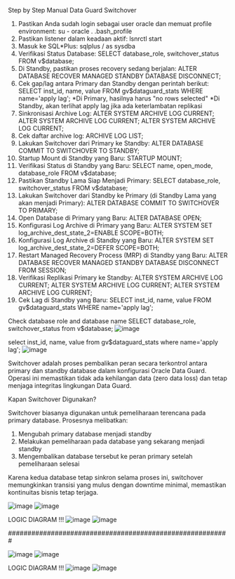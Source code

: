 Step by Step Manual Data Guard Switchover
1. Pastikan Anda sudah login sebagai user oracle dan memuat profile environment:
   su - oracle
   . .bash_profile
3. Pastikan listener dalam keadaan aktif:
lsnrctl start
4. Masuk ke SQL*Plus:
sqlplus / as sysdba
5. Verifikasi Status Database:
SELECT database_role, switchover_status FROM v$database;
6. Di Standby, pastikan proses recovery sedang berjalan:
ALTER DATABASE RECOVER MANAGED STANDBY DATABASE DISCONNECT;
7. Cek gap/lag antara Primary dan Standby dengan perintah berikut:
SELECT inst_id, name, value FROM gv$dataguard_stats WHERE name='apply lag';
*Di Primary, hasilnya harus "no rows selected"
*Di Standby, akan terlihat apply lag jika ada keterlambatan replikasi
8. Sinkronisasi Archive Log:
ALTER SYSTEM ARCHIVE LOG CURRENT;
ALTER SYSTEM ARCHIVE LOG CURRENT;
ALTER SYSTEM ARCHIVE LOG CURRENT;
9. Cek daftar archive log:
ARCHIVE LOG LIST;
10. Lakukan Switchover dari Primary ke Standby:
ALTER DATABASE COMMIT TO SWITCHOVER TO STANDBY;
11. Startup Mount di Standby yang Baru:
STARTUP MOUNT;
12. Verifikasi Status di Standby yang Baru:
SELECT name, open_mode, database_role FROM v$database;
13. Pastikan Standby Lama Siap Menjadi Primary:
SELECT database_role, switchover_status FROM v$database;
14. Lakukan Switchover dari Standby ke Primary (di Standby Lama yang akan menjadi Primary):
ALTER DATABASE COMMIT TO SWITCHOVER TO PRIMARY;
15. Open Database di Primary yang Baru:
ALTER DATABASE OPEN;
16. Konfigurasi Log Archive di Primary yang Baru:
ALTER SYSTEM SET log_archive_dest_state_2=ENABLE SCOPE=BOTH;
17. Konfigurasi Log Archive di Standby yang Baru:
ALTER SYSTEM SET log_archive_dest_state_2=DEFER SCOPE=BOTH;
18. Restart Managed Recovery Process (MRP) di Standby yang Baru:
ALTER DATABASE RECOVER MANAGED STANDBY DATABASE DISCONNECT FROM SESSION;
19. Verifikasi Replikasi Primary ke Standby:
ALTER SYSTEM ARCHIVE LOG CURRENT;
ALTER SYSTEM ARCHIVE LOG CURRENT;
ALTER SYSTEM ARCHIVE LOG CURRENT;
20. Cek Lag di Standby yang Baru:
SELECT inst_id, name, value FROM gv$dataguard_stats WHERE name='apply lag';



Check database role and database name
SELECT database_role, switchover_status from v$database;
![image](https://github.com/user-attachments/assets/c8fc1054-42a4-4a35-a6c5-8bc0c64a3c5b)

select inst_id, name, value from gv$dataguard_stats where name='apply lag';
![image](https://github.com/user-attachments/assets/aeeb29f7-29f3-41b9-b157-31b49f5235b9)

Switchover adalah proses pembalikan peran secara terkontrol antara primary dan standby database dalam konfigurasi Oracle Data Guard. Operasi ini memastikan tidak ada kehilangan data (zero data loss) dan tetap menjaga integritas lingkungan Data Guard.

Kapan Switchover Digunakan?

Switchover biasanya digunakan untuk pemeliharaan terencana pada primary database. Prosesnya melibatkan: 
1. Mengubah primary database menjadi standby
2. Melakukan pemeliharaan pada database yang sekarang menjadi standby
3. Mengembalikan database tersebut ke peran primary setelah pemeliharaan selesai
   
Karena kedua database tetap sinkron selama proses ini, switchover memungkinkan transisi yang mulus dengan downtime minimal, memastikan kontinuitas bisnis tetap terjaga.

![image](https://github.com/user-attachments/assets/7f1951e4-c71a-49bd-a08f-132d8fa972f3)
![image](https://github.com/user-attachments/assets/7dbf4758-505b-4ead-951d-d40f15b6830a)

LOGIC DIAGRAM !!!
![image](https://github.com/user-attachments/assets/09ef4723-eea5-487c-97da-c98a29600a8c)
![image](https://github.com/user-attachments/assets/377b1a86-8b6c-4524-ac51-367aaa6e9b4e)

#########################################################

![image](https://github.com/user-attachments/assets/b4ad322e-35b0-4f8d-ade5-1eeac69fe64b)
![image](https://github.com/user-attachments/assets/39224372-0719-4829-821a-451f784416f1)

LOGIC DIAGRAM !!!
![image](https://github.com/user-attachments/assets/aca8b4e1-3512-4566-bea4-68c933fffc2e)
![image](https://github.com/user-attachments/assets/45b2afa5-b35d-4cd6-8874-aed0dd508ee2)





